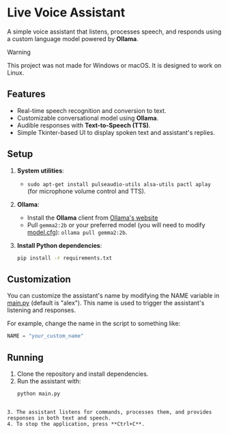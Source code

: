 # Live Voice Assistant

A simple voice assistant that listens, processes speech, and responds using a custom language model powered by **Ollama**.

> [!WARNING]
> This project was not made for Windows or macOS. It is designed to work on Linux.

## Features

- Real-time speech recognition and conversion to text.
- Customizable conversational model using **Ollama**.
- Audible responses with **Text-to-Speech (TTS)**.
- Simple Tkinter-based UI to display spoken text and assistant's replies.

## Setup

1. **System utilities**:

   - `sudo apt-get install pulseaudio-utils alsa-utils pactl aplay` (for microphone volume control and TTS).

2. **Ollama**:

   - Install the **Ollama** client from [Ollama's website](https://ollama.com)
   - Pull `gemma2:2b` or your preferred model (you will need to modify [model.cfg](model.cfg)): `ollama pull gemma2:2b`.

3. **Install Python dependencies**:
   ```bash
   pip install -r requirements.txt
   ```

## Customization

You can customize the assistant's name by modifying the NAME variable in [main.py](main.py) (default is "alex"). This name is used to trigger the assistant's listening and responses.

For example, change the name in the script to something like:

```python
NAME = "your_custom_name"
```


## Running

1. Clone the repository and install dependencies.
2. Run the assistant with:
   ```bash
   python main.py
````

3. The assistant listens for commands, processes them, and provides responses in both text and speech.
4. To stop the application, press **Ctrl+C**.
